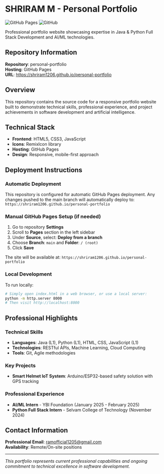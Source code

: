 # SHRIRAM M - Personal Portfolio

![GitHub Pages](https://img.shields.io/github/deployments/shriram1206/personal-portfolio/github-pages?label=GitHub%20Pages&logo=github)
![GitHub](https://img.shields.io/github/license/shriram1206/personal-portfolio)

Professional portfolio website showcasing expertise in Java & Python Full Stack Development and AI/ML technologies.

## Repository Information

**Repository**: personal-portfolio  
**Hosting**: GitHub Pages  
**URL**: https://shriram1206.github.io/personal-portfolio

## Overview

This repository contains the source code for a responsive portfolio website built to demonstrate technical skills, professional experience, and project achievements in software development and artificial intelligence.

## Technical Stack

- **Frontend**: HTML5, CSS3, JavaScript
- **Icons**: RemixIcon library
- **Hosting**: GitHub Pages
- **Design**: Responsive, mobile-first approach

## Deployment Instructions

### Automatic Deployment
This repository is configured for automatic GitHub Pages deployment. Any changes pushed to the main branch will automatically deploy to: `https://shriram1206.github.io/personal-portfolio`

### Manual GitHub Pages Setup (if needed)
1. Go to repository **Settings**
2. Scroll to **Pages** section in the left sidebar
3. Under **Source**, select: **Deploy from a branch**
4. Choose **Branch**: `main` and **Folder**: `/ (root)`
5. Click **Save**

The site will be available at: `https://shriram1206.github.io/personal-portfolio`

### Local Development
To run locally:
```bash
# Simply open index.html in a web browser, or use a local server:
python -m http.server 8000
# Then visit http://localhost:8000
```

## Professional Highlights

### Technical Skills
- **Languages**: Java (L1), Python (L1), HTML, CSS, JavaScript (L1)
- **Technologies**: RESTful APIs, Machine Learning, Cloud Computing
- **Tools**: Git, Agile methodologies

### Key Projects
- **Smart Helmet IoT System**: Arduino/ESP32-based safety solution with GPS tracking

### Professional Experience
- **AI/ML Intern** - YBI Foundation (January 2025 - February 2025)
- **Python Full Stack Intern** - Selvam College of Technology (November 2024)

## Contact Information

**Professional Email**: ramofficial1205@gmail.com  
**Availability**: Remote/On-site positions

---

*This portfolio represents current professional capabilities and ongoing commitment to technical excellence in software development.*
